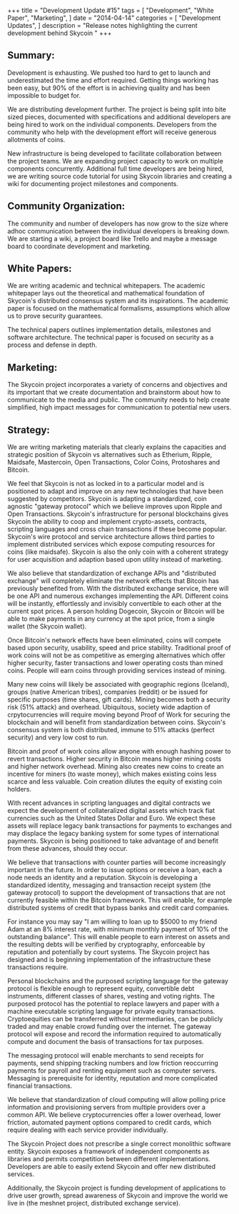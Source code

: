 +++
title = "Development Update #15"
tags = [
    "Development",
    "White Paper",
    "Marketing",
]
date = "2014-04-14"
categories = [
    "Development Updates",
]
description = "Release notes highlighting the current development behind Skycoin  "
+++

## Summary:
Development is exhausting. We pushed too hard to get to launch and underestimated the time and effort required. Getting things working has been easy, but 90% of the effort is in achieving quality and has been impossible to budget for.

We are distributing development further. The project is being split into bite sized pieces, documented with specifications and additional developers are being hired to work on the individual components. Developers from the community who help with the development effort will receive generous allotments of coins.

New infrastructure is being developed to facilitate collaboration between the project teams. We are expanding project capacity to work on multiple components concurrently.  Additional full time developers are being hired, we are writing source code tutorial for using Skycoin libraries and creating a wiki for documenting project milestones and components.

## Community Organization:

The community and number of developers has now grow to the size where adhoc communication between the individual developers is breaking down. We are starting a wiki, a project board like Trello and maybe a message board to coordinate development and marketing.

## White Papers:

We are writing academic and technical whitepapers. The academic whitepaper lays out the theoretical and mathematical foundation of Skycoin's distributed consensus system and its inspirations. The academic paper is focused on the mathematical formalisms, assumptions which allow us to prove security guarantees.

The technical papers outlines implementation details, milestones and software architecture. The technical paper is focused on security as a process and defense in depth.

## Marketing:

The Skycoin project incorporates a variety of concerns and objectives and its important that we create documentation and brainstorm about how to communicate to the media and public. The community needs to help create simplified, high impact messages for communication to potential new users.

## Strategy:

We are writing marketing materials that clearly explains the capacities and strategic position of Skycoin vs alternatives such as Etherium, Ripple, Maidsafe, Mastercoin, Open Transactions, Color Coins, Protoshares and Bitcoin.

We feel that Skycoin is not as locked in to a particular model and is positioned to adapt and improve on any new technologies that have been suggested by competitors. Skycoin is adapting a standardized, coin agnostic "gateway protocol" which we believe improves upon Ripple and Open Transactions. Skycoin's infrastructure for personal blockchains gives Skycoin the ability to coop and implement crypto-assets, contracts, scripting languages and cross chain transactions if these become popular.  Skycoin's wire protocol and service architecture allows third parties to implement distributed services which expose computing resources for coins (like maidsafe). Skycoin is also the only coin with a coherent strategy for user acquisition and adaption based upon utility instead of marketing.

We also believe that standardization of exchange APIs and "distributed exchange" will completely eliminate the network effects that Bitcoin has previously benefited from. With the distributed exchange service, there will be one API and numerous exchanges implementing the API. Different coins will be instantly, effortlessly and invisibly convertible to each other at the current spot prices. A person holding Dogecoin, Skycoin or Bitcoin will be able to make payments in any currency at the spot price, from a single wallet (the Skycoin wallet).

Once Bitcoin's network effects have been eliminated, coins will compete based upon security, usability, speed and price stability. Traditional proof of work coins will not be as competitive as emerging alternatives which offer higher security, faster transactions and lower operating costs than mined coins. People will earn coins through providing services instead of mining.

Many new coins will likely be associated with geographic regions (Iceland), groups (native American tribes), companies (reddit) or be issued for specific purposes (time shares, gift cards). Mining becomes both a security risk (51% attack) and overhead. Ubiquitous, society wide adaption of crpytocurrencies will require moving beyond Proof of Work for securing the blockchain and will benefit from standardization between coins.  Skycoin's consensus system is both distributed, immune to 51% attacks (perfect security) and very low cost to run.

Bitcoin and proof of work coins allow anyone with enough hashing power to revert transactions. Higher security in Bitcoin means higher mining costs and higher network overhead. Mining also creates new coins to create an incentive for miners (to waste money), which makes existing coins less scarce and less valuable. Coin creation dilutes the equity of existing coin holders.

With recent advances in scripting languages and digital contracts we expect the development of collateralized digital assets which track fiat currencies such as the United States Dollar and Euro. We expect these assets will replace legacy bank transactions for payments to exchanges and may displace the legacy banking system for some types of international payments. Skycoin is being positioned to take advantage of and benefit from these advances, should they occur.

We believe that transactions with counter parties will become increasingly important in the future. In order to issue options or receive a loan, each a node needs an identity and a reputation. Skycoin is developing a standardized identity, messaging and transaction receipt system (the gateway protocol) to support the development of transactions that are not currently feasible within the Bitcoin framework. This will enable, for example distributed systems of credit that bypass banks and credit card companies.

For instance you may say "I am willing to loan up to $5000 to my friend Adam at an 8% interest rate, with minimum monthly payment of 10% of the outstanding balance". This will enable people to earn interest on assets and the resulting debts will be verified by cryptography, enforceable by reputation and potentially by court systems. The Skycoin project has designed and is beginning implementation of the infrastructure these transactions require.

Personal blockchains and the purposed scripting language for the gateway protocol is flexible enough to represent equity, convertible debt instruments, different classes of shares, vesting and voting rights. The purposed protocol has the potential to replace lawyers and paper with a machine executable scripting language for private equity transactions. Cryptoequities can be transferred without intermediaries, can be publicly traded and may enable crowd funding over the internet.  The gateway protocol will expose and record the information required to automatically compute and document the basis of transactions for tax purposes.

The messaging protocol will enable merchants to send receipts for payments, send shipping tracking numbers and low friction reoccurring payments for payroll and renting equipment such as computer servers. Messaging is prerequisite for identity, reputation and more complicated financial transactions.

We believe that standardization of cloud computing will allow polling price information and provisioning servers from multiple providers over a common API. We believe cryptocurrencies offer a lower overhead, lower friction, automated payment options compared to credit cards, which require dealing with each service provider individually.

The Skycoin Project does not prescribe a single correct monolithic software entity. Skycoin exposes a framework of independent components as libraries and permits competition between different implementations. Developers are able to easily extend Skycoin and offer new distributed services.

Additionally, the Skycoin project is funding development of applications to drive user growth, spread awareness of Skycoin and improve the world we live in (the meshnet project, distributed exchange service).
